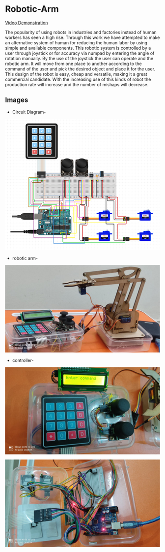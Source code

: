 # Robotic-Arm
[Video Demonstration](https://drive.google.com/file/d/17dKc8oISIhj-2829GfaLZbvmXVavH6RD/view?usp=sharing)


The  popularity  of  using  robots  in  industries  and factories instead of human workers has seen a high rise. Through this work we  have attempted  to make an  alternative system  of human  for  reducing  the  human  labor  by  using  simple  and available components. This robotic system is controlled by a user through joystick or for accuracy via numpad by entering the angle of rotation manually. By the use of the joystick the user can operate and the robotic arm. It will move from one place to another according to the command of the user and pick the desired object and place it for the user. This design of the robot is  easy,  cheap  and  versatile,  making  it  a  great  commercial candidate.  With  the  increasing  use  of  this  kinds  of  robot  the production  rate will  increase  and  the  number of  mishaps  will decrease. 

## Images

* Circuit Diagram-
 <p align ="center" >
  <img  width="700" src="https://github.com/sankalp20436/Robotic-Arm/blob/main/circuit.png" alt="Material Bread logo">
  </p>

* robotic arm-
 <p align ="center" >
  <img  width="700" src="https://github.com/sankalp20436/Robotic-Arm/blob/main/robotic-arm.jpeg" alt="Material Bread logo">
  </p>

* controller-
 <p align ="center" >
  <img  width="700" src="https://github.com/sankalp20436/Robotic-Arm/blob/main/node.jpeg" alt="Material Bread logo">
  </p>
  
 <p align ="center" >
  <img  width="700" src="https://github.com/sankalp20436/Robotic-Arm/blob/main/wiring.jpeg" alt="Material Bread logo">
  </p>

